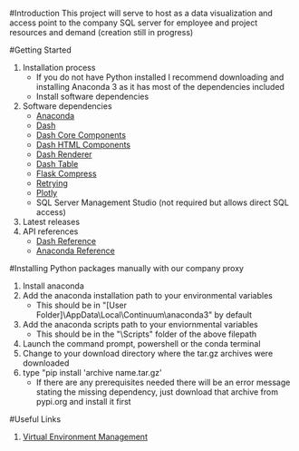 #Introduction 
This project will serve to host as a data visualization and access point to the company SQL server for employee and project resources and demand (creation still in progress)

#Getting Started
1.	Installation process
    - If you do not have Python installed I recommend downloading and installing Anaconda 3 as it has most of the dependencies included
    - Install software dependencies
2.	Software dependencies
    - [Anaconda](https://www.anaconda.com/distribution/#download-section)
    - [Dash](https://pypi.org/project/dash/#files)
    - [Dash Core Components](https://pypi.org/project/dash-core-components/#files)
    - [Dash HTML Components](https://pypi.org/project/dash-html-components/#files)
    - [Dash Renderer](https://pypi.org/project/dash-renderer/#files)
    - [Dash Table](https://pypi.org/project/dash-table/#files)
    - [Flask Compress](https://pypi.org/project/Flask-Compress/#files)
    - [Retrying](https://pypi.org/project/retrying/#files)
    - [Plotly](https://pypi.org/project/plotly/#files)
    - SQL Server Management Studio (not required but allows direct SQL access)
3.	Latest releases
4.	API references
    - [Dash Reference](https://dash.plot.ly/)
    - [Anaconda Reference](https://docs.conda.io/projects/conda/en/latest/user-guide/index.html)

#Installing Python packages manually with our company proxy
1. Install anaconda
2. Add the anaconda installation path to your environmental variables
    - This should be in "[User Folder]\AppData\Local\Continuum\anaconda3" by default
3. Add the anaconda scripts path to your enviornmental variables
    - This should be in the "\Scripts" folder of the above filepath
4. Launch the command prompt, powershell or the conda terminal
5. Change to your download directory where the tar.gz archives were downloaded
6. type "pip install 'archive name.tar.gz'
    - If there are any prerequisites needed there will be an error message stating the missing dependency, just download that archive from pypi.org and install it first

#Useful Links
1. [Virtual Environment Management](https://docs.conda.io/projects/conda/en/latest/user-guide/tasks/manage-environments.html)